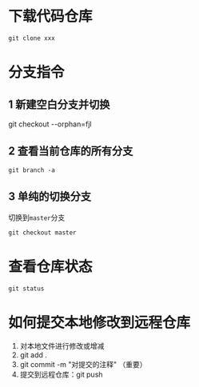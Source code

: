 # 下载代码仓库

`git clone xxx`





# 分支指令

## 1 新建空白分支并切换

git checkout --orphan=fjl

##  2 查看当前仓库的所有分支

`git branch -a`

## 3 单纯的切换分支
切换到`master`分支

`git checkout master`





# 查看仓库状态
`git status `




# 如何提交本地修改到远程仓库
1. 对本地文件进行修改或增减
2. git add .
3. git commit -m "对提交的注释"  （重要）
4. 提交到远程仓库：git push